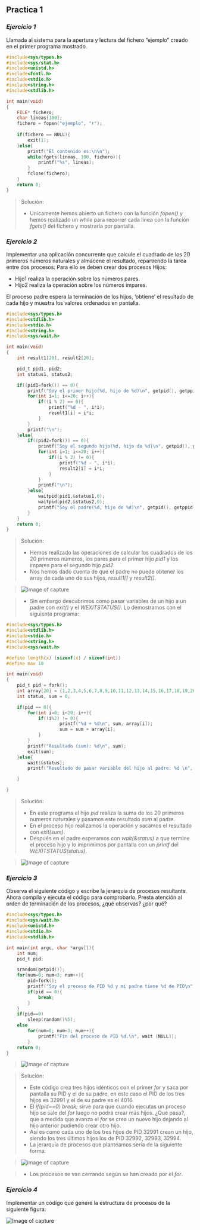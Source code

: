 ## Practica 1
### *Ejercicio 1*

Llamada al sistema para la apertura y lectura del fichero “ejemplo” creado en el primer
programa mostrado.

```c
#include<sys/types.h>
#include<sys/stat.h>
#include<unistd.h>
#include<fcntl.h>
#include<stdio.h>
#include<string.h>
#include<stdlib.h>

int main(void)
{
	FILE* fichero;
	char lineas[100];
	fichero = fopen("ejemplo", "r");
	
	if(fichero == NULL){
		exit(1);
	}else{
		printf("El contenido es:\n\n");
		while(fgets(lineas, 100, fichero)){
			printf("%s", lineas);
		}
		fclose(fichero);
	}
	return 0;
}
```

> Solución:
>- Unicamente hemos abierto un fichero con la función *fopen()* y hemos realizado un *while* para recorrer cada linea con la función *fgets()* del fichero y mostrarla por pantalla.

> 


### *Ejercicio 2*

Implementar una aplicación concurrente que calcule el cuadrado de los 20 primeros
números naturales y almacene el resultado, repartiendo la tarea entre dos procesos:
Para ello se deben crear dos procesos Hijos: 
- Hijo1 realiza la operación sobre los números pares. 
- Hijo2 realiza la operación sobre los números impares. 

El proceso padre espera la terminación de los hijos, ‘obtiene’ el resultado de cada hijo
y muestra los valores ordenados en pantalla.

```c
#include<sys/types.h>
#include<stdlib.h>
#include<stdio.h>
#include<string.h>
#include<sys/wait.h>

int main(void)
{
    int result1[20], result2[20];

    pid_t pid1, pid2;
    int status1, status2;

    if((pid1=fork()) == 0){
        printf("Soy el primer hijo(%d, hijo de %d)\n", getpid(), getppid());
        for(int i=1; i<=20; i++){
            if((i % 2) == 0){
                printf("%d - ", i*i);
                result1[i] = i*i;
            }
        }
        printf("\n");
    }else{
        if((pid2=fork()) == 0){
            printf("Soy el segundo hijo(%d, hijo de %d)\n", getpid(), getppid());
            for(int i=1; i<=20; i++){
                if((i % 2) != 0){
                    printf("%d - ", i*i);
                    result2[i] = i*i;
                }
            }
            printf("\n");
        }else{
            waitpid(pid1,&status1,0);
            waitpid(pid2,&status2,0);
            printf("Soy el padre(%d, hijo de %d)\n", getpid(), getppid());
        }
    }
    return 0;
}
```
> Solución:
>- Hemos realizado las operaciones de calcular los cuadrados de los 20 primeros números, los pares para el primer hijo *pid1* y los impares para el segundo hijo *pid2*.
>- Nos hemos dado cuenta de que el padre no puede obtener los array de cada uno de sus hijos, *result1[]* y *result2[]*.

> ![Image of capture](https://raw.githubusercontent.com/JGilR/Sistemas_Operativos/main/Practica1/Exit_ejercicio2_test.png)

>- Sin embargo descubrimos como pasar variables de un hijo a un padre con *exit()* y el *WEXITSTATUS()*. Lo demostramos con el siguiente programa:


```c
#include<sys/types.h>
#include<stdlib.h>
#include<stdio.h>
#include<string.h>
#include<sys/wait.h>

#define length(x) (sizeof(x) / sizeof(int))
#define max 10

int main(void)
{
	pid_t pid = fork();
	int array[20] = {1,2,3,4,5,6,7,8,9,10,11,12,13,14,15,16,17,18,19,20};
	int status, sum = 0;

	if(pid == 0){
		for(int i=0; i<20; i++){
			if((i%2) != 0){
					printf("%d + %d\n", sum, array[i]);
					sum = sum + array[i];
			}
		}
		printf("Resultado (sum): %d\n", sum);
		exit(sum);
	}else{
		wait(&status);
		printf("Resultado de pasar variable del hijo al padre: %d \n", WEXITSTATUS(status));

	}

}

```
> Solución:
>- En este programa el hijo *pid* realiza la suma de los 20 primeros numeros naturales y pasamos este resultado *sum* al padre.
>- En el proceso hijo realizamos la operación y sacamos el resultado con *exit(sum)*.
>- Después en el padre esperamos con *wait(&status)* a que termine el proceso hijo y lo imprimimos por pantalla con un *printf* del *WEXITSTATUS(status)*.

> ![Image of capture](https://raw.githubusercontent.com/JGilR/Sistemas_Operativos/main/Practica1/Exit_ejercicio2.png)


### *Ejercicio 3*

Observa el siguiente código y escribe la jerarquía de procesos resultante. Ahora
compila y ejecuta el código para comprobarlo. Presta atención al orden de terminación
de los procesos, ¿qué observas? ¿por qué?

```c
#include<sys/types.h>
#include<sys/wait.h>
#include<unistd.h>
#include<stdio.h>
#include<stdlib.h>

int main(int argc, char *argv[]){
	int num;
	pid_t pid;

	srandom(getpid());
	for(num=0; num<3; num++){
		pid=fork();
		printf("Soy el proceso de PID %d y mi padre tiene %d de PID\n", getpid(), getppid());
		if(pid == 0){
			break;
		}
	}
	if(pid==0) 
		sleep(random()%5);
	else 
		for(num=0; num<3; num++){
			printf("Fin del proceso de PID %d.\n", wait (NULL));
		}
	return 0;
}
```

> ![Image of capture](https://raw.githubusercontent.com/JGilR/Sistemas_Operativos/main/Practica1/Exit_ejercicio3.png)

> Solución:
>- Este código crea tres hijos idénticos con el primer *for* y saca por pantalla su PID y el de su padre, en este caso el PID de los tres hijos es 32991 y el de su padre es el 4016.  
>- El *if(pid==0) break;* sirve para que cuando ejecutas un proceso hijo se sale del *for* luego no podrá crear más hijos. ¿Qué pasa?, que a medida que avanza el *for* se crea un nuevo hijo dejando al hijo anterior pudiendo crear otro hijo. 
>- Así es como cada uno de los tres hijos de PID 32991 crean un hijo, siendo los tres últimos hijos los de PID 32992, 32993, 32994.
>- La jerarquía de procesos que planteamos sería de la siguiente forma:

> ![Image of capture](https://raw.githubusercontent.com/JGilR/Sistemas_Operativos/main/Practica1/JerarquiaProcess.PNG)

>- Los procesos se van cerrando según se han creado por el *for*.


### *Ejercicio 4*

Implementar un código que genere la estructura de procesos de la siguiente figura:

![Image of capture](https://raw.githubusercontent.com/JGilR/Sistemas_Operativos/main/Practica1/JerarquiaProcessEjemplo.PNG)
